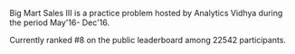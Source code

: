 Big Mart Sales III is a practice problem hosted by Analytics Vidhya during the period May'16- Dec'16. 

Currently ranked #8 on the public leaderboard among 22542 participants.
